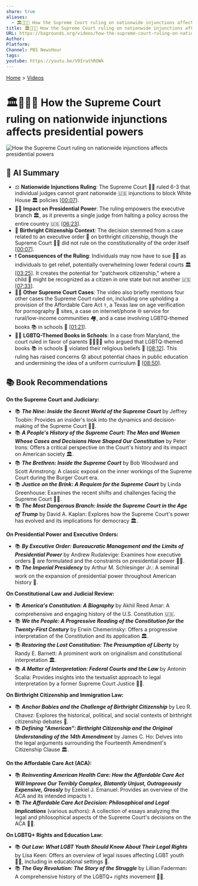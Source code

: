 ```yaml
---
share: true
aliases:
  - 🏛️🚫🛑👑 How the Supreme Court ruling on nationwide injunctions affects presidential powers
title: 🏛️🚫🛑👑 How the Supreme Court ruling on nationwide injunctions affects presidential powers
URL: https://bagrounds.org/videos/how-the-supreme-court-ruling-on-nationwide-injunctions-affects-presidential-powers
Author: 
Platform: 
Channel: PBS NewsHour
tags: 
youtube: https://youtu.be/V9IrathROWk
---
```

[Home](../index.md) > [Videos](./index.md)  
# 🏛️🚫🛑👑 How the Supreme Court ruling on nationwide injunctions affects presidential powers  
![How the Supreme Court ruling on nationwide injunctions affects presidential powers](https://youtu.be/V9IrathROWk)  
  
## 🤖 AI Summary  
* ⚖️ **Nationwide Injunctions Ruling**: The Supreme Court 👨‍⚖️ ruled 6-3 that individual judges cannot grant nationwide 🇺🇸 injunctions to block White House 🏛️ policies \[[00:07](http://www.youtube.com/watch?v=V9IrathROWk&t=7)\].  
* 👨‍💼 **Impact on Presidential Power**: The ruling empowers the executive branch 🏛️, as it prevents a single judge from halting a policy across the entire country 🇺🇸 \[[06:23](http://www.youtube.com/watch?v=V9IrathROWk&t=383)\].  
* 👶 **Birthright Citizenship Context**: The decision stemmed from a case related to an executive order 📜 on birthright citizenship, though the Supreme Court 👨‍⚖️ did not rule on the constitutionality of the order itself \[[00:07](http://www.youtube.com/watch?v=V9IrathROWk&t=7)\].  
* ❗ **Consequences of the Ruling**: Individuals may now have to sue 🧑‍⚖️ as individuals to get relief, potentially overwhelming lower federal courts 🏛️ \[[03:25](http://www.youtube.com/watch?v=V9IrathROWk&t=205)\]. It creates the potential for "patchwork citizenship," where a child 👶 might be recognized as a citizen in one state but not another 🇺🇸 \[[07:33](http://www.youtube.com/watch?v=V9IrathROWk&t=453)\].  
* 👨‍⚖️ **Other Supreme Court Cases**: The video also briefly mentions four other cases the Supreme Court ruled on, including one upholding a provision of the Affordable Care Act ⚕️, a Texas law on age verification for pornography 🔞 sites, a case on internet/phone 🌐 service for rural/low-income communities 🏘️, and a case involving LGBTQ-themed books 📚 in schools 🏫 \[[01:21](http://www.youtube.com/watch?v=V9IrathROWk&t=81)\].  
* 🏳️‍🌈 **LGBTQ-Themed Books in Schools**: In a case from Maryland, the court ruled in favor of parents 👨‍👩‍👧‍👦 who argued that LGBTQ-themed books 📚 in schools 🏫 violated their religious beliefs 🙏 \[[08:12](http://www.youtube.com/watch?v=V9IrathROWk&t=492)\]. This ruling has raised concerns 😟 about potential chaos in public education and undermining the idea of a uniform curriculum 🏫 \[[08:50](http://www.youtube.com/watch?v=V9IrathROWk&t=530)\].  
  
## 📚 Book Recommendations  
**On the Supreme Court and Judiciary:**  
* 📚 ***The Nine: Inside the Secret World of the Supreme Court*** by Jeffrey Toobin: Provides an insider's look into the dynamics and decision-making of the Supreme Court 👨‍⚖️.  
* 📚 ***A People's History of the Supreme Court: The Men and Women Whose Cases and Decisions Have Shaped Our Constitution*** by Peter Irons: Offers a critical perspective on the Court's history and its impact on American society 🏛️.  
* 📚 ***The Brethren: Inside the Supreme Court*** by Bob Woodward and Scott Armstrong: A classic exposé on the inner workings of the Supreme Court during the Burger Court era.  
* 📚 ***Justice on the Brink: A Requiem for the Supreme Court*** by Linda Greenhouse: Examines the recent shifts and challenges facing the Supreme Court 👨‍⚖️.  
* 📚 ***The Most Dangerous Branch: Inside the Supreme Court in the Age of Trump*** by David A. Kaplan: Explores how the Supreme Court's power has evolved and its implications for democracy 🏛️.  
  
**On Presidential Power and Executive Orders:**  
* 📚 ***By Executive Order: Bureaucratic Management and the Limits of Presidential Power*** by Andrew Rudalevige: Examines how executive orders 📜 are formulated and the constraints on presidential power 👨‍💼.  
* 📚 ***The Imperial Presidency*** by Arthur M. Schlesinger Jr.: A seminal work on the expansion of presidential power throughout American history 📜.  
  
**On Constitutional Law and Judicial Review:**  
* 📚 ***America's Constitution: A Biography*** by Akhil Reed Amar: A comprehensive and engaging history of the U.S. Constitution 🇺🇸.  
* 📚 ***We the People: A Progressive Reading of the Constitution for the Twenty-First Century*** by Erwin Chemerinsky: Offers a progressive interpretation of the Constitution and its application 🏛️.  
* 📚 ***Restoring the Lost Constitution: The Presumption of Liberty*** by Randy E. Barnett: A prominent work on originalism and constitutional interpretation 🏛️.  
* 📚 ***A Matter of Interpretation: Federal Courts and the Law*** by Antonin Scalia: Provides insights into the textualist approach to legal interpretation by a former Supreme Court Justice 👨‍⚖️.  
  
**On Birthright Citizenship and Immigration Law:**  
* 📚 ***Anchor Babies and the Challenge of Birthright Citizenship*** by Leo R. Chavez: Explores the historical, political, and social contexts of birthright citizenship debates 👶.  
* 📚 ***Defining "American": Birthright Citizenship and the Original Understanding of the 14th Amendment*** by James C. Ho: Delves into the legal arguments surrounding the Fourteenth Amendment's Citizenship Clause 🏛️.  
  
**On the Affordable Care Act (ACA):**  
* 📚 ***Reinventing American Health Care: How the Affordable Care Act Will Improve Our Terribly Complex, Blatantly Unjust, Outrageously Expensive, Grossly*** by Ezekiel J. Emanuel: Provides an overview of the ACA and its intended impacts ⚕️.  
* 📚 ***The Affordable Care Act Decision: Philosophical and Legal Implications*** (various authors): A collection of essays analyzing the legal and philosophical aspects of the Supreme Court's decisions on the ACA 👨‍⚖️.  
  
**On LGBTQ+ Rights and Education Law:**  
* 📚 ***Out Law: What LGBT Youth Should Know About Their Legal Rights*** by Lisa Keen: Offers an overview of legal issues affecting LGBT youth 🏳️‍🌈, including in educational settings 🏫.  
* 📚 ***The Gay Revolution: The Story of the Struggle*** by Lillian Faderman: A comprehensive history of the LGBTQ+ rights movement 🏳️‍🌈.
